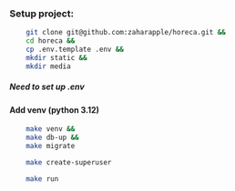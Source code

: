### Setup project:

```bash
    git clone git@github.com:zaharapple/horeca.git &&
    cd horeca &&
    cp .env.template .env &&
    mkdir static &&
    mkdir media
```

##### Need to set up .env

#### Add venv (python 3.12)

```bash
    make venv &&
    make db-up &&
    make migrate
```

```bash
    make create-superuser
```

```bash
    make run
```

